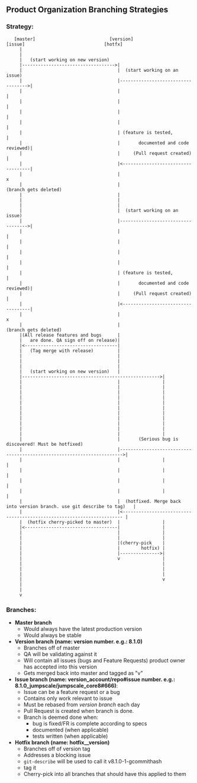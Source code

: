 ##  Product Organization Branching Strategies

### Strategy:

```
   [master]                            [version]                             [issue]                              [hotfx]
     |
     |
     |   (start working on new version)
     |----------------------------------->|
     |                                    |  (start working on an issue)
     |                                    |----------------------------------->|
     |                                    |                                    |
     |                                    |                                    |
     |                                    |                                    |
     |                                    |                                    |
     |                                    | (feature is tested,                |
     |                                    |       documented and code reviewed)|
     |                                    |     (Pull request created)         |
     |                                    |<-----------------------------------|
     |                                    |                                    x
     |                                    |                         (branch gets deleted)
     |                                    |
     |                                    |
     |                                    |
     |                                    |  (start working on an issue)
     |                                    |----------------------------------->|
     |                                    |                                    |
     |                                    |                                    |
     |                                    |                                    |
     |                                    |                                    |
     |                                    | (feature is tested,                |
     |                                    |       documented and code reviewed)|
     |                                    |     (Pull request created)         |
     |                                    |<-----------------------------------|
     |                                    |                                    x
     |                                    |                         (branch gets deleted)
     |(All release features and bugs      |
     |   are done. QA sign off on release)|
     |<-----------------------------------|
     |   (Tag merge with release)         |
     |                                    |
     |                                    |
     |                                    |
     |   (start working on new version)   |
     |---------------------------------------------------->|
     |                                    |                |
     |                                    |                |
     |                                    |                |
     |                                    |                |
     |                                    |                |
     |                                    |                |
     |                                    |                |
     |                                    |                |
     |                                    |                |
     |                                    |                |
     |                                    |                |
     |                                    |       (Serious bug is discovered! Must be hotfixed)
     |                                    |----------------------------------------------------------------------->|
     |                                    |                |                                                       |
     |                                    |                |                                                       |
     |                                    |                |                                                       |
     |                                    |                |                                                       |
     |                                    |  (hotfixed. Merge back into version branch. use git describe to tag)   |
     |                                    |<---------------------------------------------------------------------- |
     |  (hotfix cherry-picked to master)  |                |
     |<-----------------------------------|                |
     |                                    |                |
     |                                    |                |
     |                                    |(cherry-pick    |
     |                                    |        hotfix) |
     |                                    |--------------->|
     |                                    v                |
     |                                                     |
     |                                                     |
     |                                                     |
     |                                                     v
     |
     |
     v
 ```


 ### Branches:
  - **Master branch**
     - Would always have the latest production version
     - Would always be stable
  - **Version branch (name: version number. e.g.: 8.1.0)**
     - Branches off of master
     - QA will be validating against it
     - Will contain all issues (bugs and Feature Requests) product owner has accepted into this version
     - Gets merged back into master and tagged as "v<version number>"
  - **Issue branch (name: version_account/repo#issue number. e.g.: 8.1.0_jumpscale/jumpscale_core8#666)**:
     - Issue can be a feature request or a bug
     - Contains only work relevant to issue
     - Must be rebased from _version branch_ each day
     - Pull Request is created when branch is done.
     - Branch is deemed done when:
        - bug is fixed/FR is complete according to specs
        - documented (when applicable)
        - tests written (when applicable)
  - **Hotfix branch (name: hotfix__version)**
    - Branches off of version tag
    - Addresses a blocking issue
    - `git-describe` will be used to call it v8.1.0-1-gcommithash
    - tag it
    - Cherry-pick into all branches that should have this applied to them
